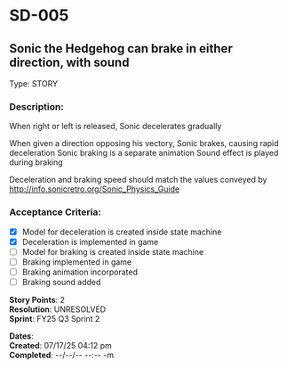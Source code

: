 # SD-005
## Sonic the Hedgehog can brake in either direction, with sound

Type: STORY

### Description:
When right or left is released, Sonic decelerates gradually

When given a direction opposing his vectory, Sonic brakes, causing rapid deceleration
Sonic braking is a separate animation
Sound effect is played during braking

Deceleration and braking speed should match
the values conveyed by http://info.sonicretro.org/Sonic_Physics_Guide

### Acceptance Criteria: 
- [X] Model for deceleration is created inside state machine
- [X] Deceleration is implemented in game
- [ ] Model for braking is created inside state machine
- [ ] Braking implemented in game
- [ ] Braking animation incorporated
- [ ] Braking sound added

**Story Points**: 2<br />
**Resolution**: UNRESOLVED<br />
**Sprint**: FY25 Q3 Sprint 2<br />

**Dates**:<br />
	**Created**:   07/17/25 04:12 pm<br />
	**Completed**: --/--/-- --:-- -m<br />

